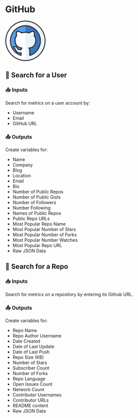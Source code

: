 # GitHub

![A web-based hosting service for version control using Git.](../../.gitbook/assets/github.png)

## 👤 Search for a User

### 📥 Inputs

Search for metrics on a user account by:

* Username
* Email
* GitHub URL

### 📤 Outputs

Create variables for:

* Name
* Company
* Blog
* Location
* Email
* Bio
* Number of Public Repos
* Number of Public Gists
* Number of Followers
* Number Following
* Names of Public Repos
* Public Repo URLs
* Most Popular Repo Name
* Most Popular Number of Stars
* Most Popular Number of Forks
* Most Popular Number Watches
* Most Popular Repo URL
* Raw JSON Data

## 🔎 Search for a Repo

### 📥 Inputs

Search for metrics on a repository by entering its Github URL.

### 📤 Outputs

Create variables for:

* Repo Name
* Repo Author Username
* Date Created
* Date of Last Update
* Date of Last Push
* Repo Size \(KB\)
* Number of Stars
* Subscriber Count
* Number of Forks
* Repo Language
* Open Issues Count
* Network Count
* Contributor Usernames
* Contributor URLs
* README content
* Raw JSON Data

